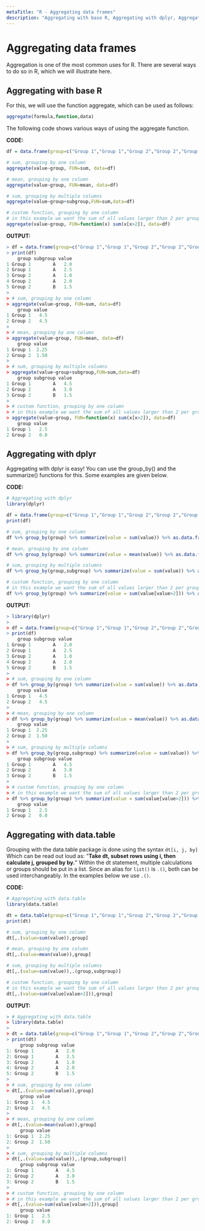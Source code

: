 ```yaml
---
metaTitle: "R - Aggregating data frames"
description: "Aggregating with base R, Aggregating with dplyr, Aggregating with data.table"
---
```


# Aggregating data frames


Aggregation is one of the most common uses for R. There are several ways to do so in R, which we will illustrate here.



## Aggregating with base R


For this, we will use the function aggregate, which can be used as follows:

```r
aggregate(formula,function,data)

```

The following code shows various ways of using the aggregate function.

**CODE:**

```r
df = data.frame(group=c("Group 1","Group 1","Group 2","Group 2","Group 2"), subgroup = c("A","A","A","A","B"),value = c(2,2.5,1,2,1.5))

# sum, grouping by one column
aggregate(value~group, FUN=sum, data=df)

# mean, grouping by one column
aggregate(value~group, FUN=mean, data=df)

# sum, grouping by multiple columns
aggregate(value~group+subgroup,FUN=sum,data=df)

# custom function, grouping by one column
# in this example we want the sum of all values larger than 2 per group.
aggregate(value~group, FUN=function(x) sum(x[x>2]), data=df)

```

**OUTPUT:**

```r
> df = data.frame(group=c("Group 1","Group 1","Group 2","Group 2","Group 2"), subgroup = c("A","A","A","A","B"),value = c(2,2.5,1,2,1.5))
> print(df)
    group subgroup value
1 Group 1        A   2.0
2 Group 1        A   2.5
3 Group 2        A   1.0
4 Group 2        A   2.0
5 Group 2        B   1.5
> 
> # sum, grouping by one column
> aggregate(value~group, FUN=sum, data=df)
    group value
1 Group 1   4.5
2 Group 2   4.5
> 
> # mean, grouping by one column
> aggregate(value~group, FUN=mean, data=df)
    group value
1 Group 1  2.25
2 Group 2  1.50
> 
> # sum, grouping by multiple columns
> aggregate(value~group+subgroup,FUN=sum,data=df)
    group subgroup value
1 Group 1        A   4.5
2 Group 2        A   3.0
3 Group 2        B   1.5
> 
> # custom function, grouping by one column
> # in this example we want the sum of all values larger than 2 per group.
> aggregate(value~group, FUN=function(x) sum(x[x>2]), data=df)
    group value
1 Group 1   2.5
2 Group 2   0.0

```



## Aggregating with dplyr


Aggregating with dplyr is easy! You can use the group_by() and the summarize() functions for this. Some examples are given below.

**CODE:**

```r
# Aggregating with dplyr
library(dplyr)

df = data.frame(group=c("Group 1","Group 1","Group 2","Group 2","Group 2"), subgroup = c("A","A","A","A","B"),value = c(2,2.5,1,2,1.5))
print(df)

# sum, grouping by one column
df %>% group_by(group) %>% summarize(value = sum(value)) %>% as.data.frame()

# mean, grouping by one column
df %>% group_by(group) %>% summarize(value = mean(value)) %>% as.data.frame()

# sum, grouping by multiple columns
df %>% group_by(group,subgroup) %>% summarize(value = sum(value)) %>% as.data.frame()

# custom function, grouping by one column
# in this example we want the sum of all values larger than 2 per group.
df %>% group_by(group) %>% summarize(value = sum(value[value>2])) %>% as.data.frame()

```

**OUTPUT:**

```r
> library(dplyr)
> 
> df = data.frame(group=c("Group 1","Group 1","Group 2","Group 2","Group 2"), subgroup = c("A","A","A","A","B"),value = c(2,2.5,1,2,1.5))
> print(df)
    group subgroup value
1 Group 1        A   2.0
2 Group 1        A   2.5
3 Group 2        A   1.0
4 Group 2        A   2.0
5 Group 2        B   1.5
> 
> # sum, grouping by one column
> df %>% group_by(group) %>% summarize(value = sum(value)) %>% as.data.frame()
    group value
1 Group 1   4.5
2 Group 2   4.5
> 
> # mean, grouping by one column
> df %>% group_by(group) %>% summarize(value = mean(value)) %>% as.data.frame()
    group value
1 Group 1  2.25
2 Group 2  1.50
> 
> # sum, grouping by multiple columns
> df %>% group_by(group,subgroup) %>% summarize(value = sum(value)) %>% as.data.frame()
    group subgroup value
1 Group 1        A   4.5
2 Group 2        A   3.0
3 Group 2        B   1.5
> 
> # custom function, grouping by one column
> # in this example we want the sum of all values larger than 2 per group.
> df %>% group_by(group) %>% summarize(value = sum(value[value>2])) %>% as.data.frame()
    group value
1 Group 1   2.5
2 Group 2   0.0

```



## Aggregating with data.table


Grouping with the data.table package is done using the syntax `dt[i, j, by]`
Which can be read out loud as: "**Take dt, subset rows using i, then calculate j, grouped by by.**" Within the dt statement, multiple calculations or groups should be put in a list. Since an alias for `list()` is `.()`, both can be used interchangeably. In the examples below we use `.()`.

**CODE:**

```r
# Aggregating with data.table
library(data.table)

dt = data.table(group=c("Group 1","Group 1","Group 2","Group 2","Group 2"), subgroup = c("A","A","A","A","B"),value = c(2,2.5,1,2,1.5))
print(dt)

# sum, grouping by one column
dt[,.(value=sum(value)),group]

# mean, grouping by one column
dt[,.(value=mean(value)),group]

# sum, grouping by multiple columns
dt[,.(value=sum(value)),.(group,subgroup)]

# custom function, grouping by one column
# in this example we want the sum of all values larger than 2 per group.
dt[,.(value=sum(value[value>2])),group]

```

**OUTPUT:**

```r
> # Aggregating with data.table
> library(data.table)
> 
> dt = data.table(group=c("Group 1","Group 1","Group 2","Group 2","Group 2"), subgroup = c("A","A","A","A","B"),value = c(2,2.5,1,2,1.5))
> print(dt)
     group subgroup value
1: Group 1        A   2.0
2: Group 1        A   2.5
3: Group 2        A   1.0
4: Group 2        A   2.0
5: Group 2        B   1.5
> 
> # sum, grouping by one column
> dt[,.(value=sum(value)),group]
     group value
1: Group 1   4.5
2: Group 2   4.5
> 
> # mean, grouping by one column
> dt[,.(value=mean(value)),group]
     group value
1: Group 1  2.25
2: Group 2  1.50
> 
> # sum, grouping by multiple columns
> dt[,.(value=sum(value)),.(group,subgroup)]
     group subgroup value
1: Group 1        A   4.5
2: Group 2        A   3.0
3: Group 2        B   1.5
> 
> # custom function, grouping by one column
> # in this example we want the sum of all values larger than 2 per group.
> dt[,.(value=sum(value[value>2])),group]
     group value
1: Group 1   2.5
2: Group 2   0.0

```

